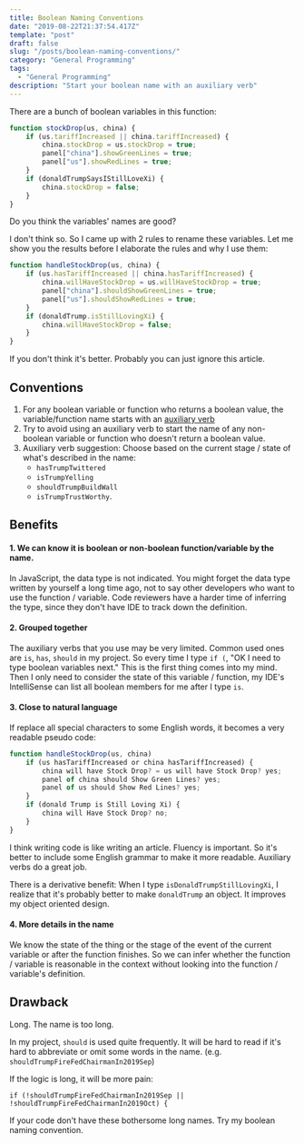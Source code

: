 ```yaml
---
title: Boolean Naming Conventions
date: "2019-08-22T21:37:54.417Z"
template: "post"
draft: false
slug: "/posts/boolean-naming-conventions/"
category: "General Programming"
tags:
  - "General Programming"
description: "Start your boolean name with an auxiliary verb"
---
```


There are a bunch of boolean variables in this function:
```js
function stockDrop(us, china) {
	if (us.tariffIncreased || china.tariffIncreased) {
		china.stockDrop = us.stockDrop = true;
		panel["china"].showGreenLines = true;
		panel["us"].showRedLines = true;
	}
	if (donaldTrumpSaysIStillLoveXi) {
		china.stockDrop = false;
	}
}
```
Do you think the variables' names are good?

I don't think so. So I came up with 2 rules to rename these variables. Let me show you the results before I elaborate the rules and why I use them:
```js
function handleStockDrop(us, china) {
	if (us.hasTariffIncreased || china.hasTariffIncreased) {
		china.willHaveStockDrop = us.willHaveStockDrop = true;
		panel["china"].shouldShowGreenLines = true;
		panel["us"].shouldShowRedLines = true;
	}
	if (donaldTrump.isStillLovingXi) {
		china.willHaveStockDrop = false;
	}
}
```

If you don't think it's better. Probably you can just ignore this article.

## Conventions
1. For any boolean variable or function who returns a boolean value, the variable/function name starts with an [auxiliary verb](https://en.wikipedia.org/wiki/Auxiliary_verb#List_of_auxiliaries_in_English)  
2. Try to avoid using an auxiliary verb to start the name of any non-boolean variable or function who doesn't return a boolean value.
3. Auxiliary verb suggestion:  Choose based on the current stage / state of what's described in the name: 
	- `hasTrumpTwittered`
	- `isTrumpYelling`
	- `shouldTrumpBuildWall`
	- `isTrumpTrustWorthy`.

## Benefits
#### 1. We can know it is boolean or non-boolean function/variable by the name.
In JavaScript, the data type is not indicated. You might forget the data type written by yourself a long time ago, not to say other developers who want to use the function / variable. Code reviewers have a harder time of inferring the type, since they don't have IDE to track down the definition.

#### 2. Grouped together
The auxiliary verbs that you use may be very limited. Common used ones are `is`, `has`, `should` in my project. So every time I type `if (`, "OK I need to type boolean variables next." This is the first thing comes into my mind. Then I only need to consider the state of this variable / function, my IDE's IntelliSense can list all boolean members for me after I type `is`.
#### 3. Close to natural language
If replace all special characters to some English words, it becomes a very readable pseudo code: 
```js
function handleStockDrop(us, china)
	if (us hasTariffIncreased or china hasTariffIncreased) {
		china will have Stock Drop? = us will have Stock Drop? yes;
		panel of china should Show Green Lines? yes;
		panel of us should Show Red Lines? yes;
	}
	if (donald Trump is Still Loving Xi) {
		china will Have Stock Drop? no;
	}
}
```
I think writing code is like writing an article. Fluency is important. So it's better to include some English grammar to make it more readable. Auxiliary verbs do a great job.

There is a derivative benefit: When I type `isDonaldTrumpStillLovingXi`, I realize that it's probably better to make  `donaldTrump` an object. It improves my object oriented design.

#### 4. More details in the name
We know the state of the thing or the stage of the event of the current variable or after the function finishes. So we can infer whether the function / variable is reasonable in the context without looking into the function / variable's definition.

## Drawback
Long. The name is too long.

In my project, `should` is used quite frequently. It will be hard to read if it's hard to abbreviate or omit some words in the name. (e.g. `shouldTrumpFireFedChairmanIn2019Sep`)

If the logic is long, it will be more pain:
```
if (!shouldTrumpFireFedChairmanIn2019Sep || !shouldTrumpFireFedChairmanIn2019Oct) {
```
If your code don't have these bothersome long names. Try my boolean naming convention.